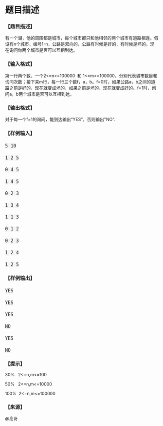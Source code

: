 # 题目描述


<h3>
【题目描述】
</h3>
<p>
有一个湖，他的周围都是城市，每个城市都只和他相邻的两个城市有道路相连。假设有n个城市，编号1-n，公路是双向的，公路有时候是好的，有时候是坏的，现在询问你两个城市是否可以互相到达。
</p>
<h3>
【输入格式】
</h3>
<p>
第一行两个数，一个2&lt;=n&lt;=100000  和 1&lt;=m&lt;=100000，分别代表城市数目和询问次数；接下来m行，每一行三个数f，a，b。f=0时，如果公路a，b之间的道路之前是好的，现在就变成坏的，如果之前是坏的，现在就变成好的。f=1时，询问a，b两个城市是否可以互相到达。
</p>
<h3>
【输出格式】
</h3>
<p>
对于每一个f=1的询问，能到达输出“YES”，否则输出&#34;NO&#34;.
</p>
<h3>
【样例输入】
</h3>
<h3>
<span style="font-family:monospace;font-size:15px;font-weight:normal;line-height:16px;white-space:pre-wrap;background-color:#F5F5F5;">5 10</span>
</h3>
<h3>
<span style="font-family:monospace;font-size:15px;font-weight:normal;line-height:16px;white-space:pre-wrap;background-color:#F5F5F5;">1 2 5</span>
</h3>
<h3>
<span style="font-family:monospace;font-size:15px;font-weight:normal;line-height:16px;white-space:pre-wrap;background-color:#F5F5F5;">0 4 5</span>
</h3>
<h3>
<span style="font-family:monospace;font-size:15px;font-weight:normal;line-height:16px;white-space:pre-wrap;background-color:#F5F5F5;">1 4 5</span>
</h3>
<h3>
<span style="font-family:monospace;font-size:15px;font-weight:normal;line-height:16px;white-space:pre-wrap;background-color:#F5F5F5;">0 2 3</span>
</h3>
<h3>
<span style="font-family:monospace;font-size:15px;font-weight:normal;line-height:16px;white-space:pre-wrap;background-color:#F5F5F5;">1 3 4</span>
</h3>
<h3>
<span style="font-family:monospace;font-size:15px;font-weight:normal;line-height:16px;white-space:pre-wrap;background-color:#F5F5F5;">1 1 3</span>
</h3>
<h3>
<span style="font-family:monospace;font-size:15px;font-weight:normal;line-height:16px;white-space:pre-wrap;background-color:#F5F5F5;">0 1 2</span>
</h3>
<h3>
<span style="font-family:monospace;font-size:15px;font-weight:normal;line-height:16px;white-space:pre-wrap;background-color:#F5F5F5;">0 2 3</span>
</h3>
<h3>
<span style="font-family:monospace;font-size:15px;font-weight:normal;line-height:16px;white-space:pre-wrap;background-color:#F5F5F5;">1 2 4</span>
</h3>
<h3>
<span style="font-family:monospace;font-size:15px;font-weight:normal;line-height:16px;white-space:pre-wrap;background-color:#F5F5F5;">1 2 5</span>
</h3>
<h3>
【样例输出】
</h3>
<h3>
<span style="font-family:monospace;font-size:15px;font-weight:normal;line-height:16px;white-space:pre-wrap;background-color:#F5F5F5;">YES</span>
</h3>
<h3>
<span style="font-family:monospace;font-size:15px;font-weight:normal;line-height:16px;white-space:pre-wrap;background-color:#F5F5F5;">YES</span>
</h3>
<h3>
<span style="font-family:monospace;font-size:15px;font-weight:normal;line-height:16px;white-space:pre-wrap;background-color:#F5F5F5;">YES</span>
</h3>
<h3>
<span style="font-family:monospace;font-size:15px;font-weight:normal;line-height:16px;white-space:pre-wrap;background-color:#F5F5F5;">NO</span>
</h3>
<h3>
<span style="font-family:monospace;font-size:15px;font-weight:normal;line-height:16px;white-space:pre-wrap;background-color:#F5F5F5;">YES</span>
</h3>
<h3>
<span style="font-family:monospace;font-size:15px;font-weight:normal;line-height:16px;white-space:pre-wrap;background-color:#F5F5F5;">NO</span>
</h3>
<h3>
【提示】
</h3>
<p>
30%   2&lt;=n,m&lt;=100
</p>
<p>
50%   2&lt;=n,m&lt;=10000
</p>
<p>
100%  2&lt;=n,m&lt;=100000
</p>
<h3>
【来源】
</h3>
<p>
@高哥
</p>
